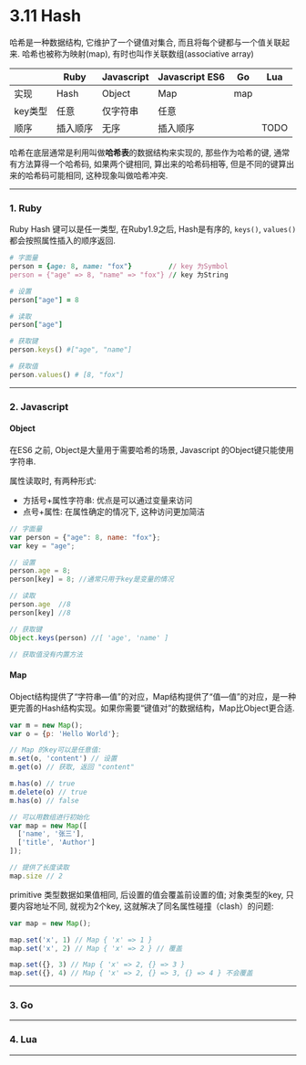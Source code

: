 # 3.11 Hash

哈希是一种数据结构, 它维护了一个键值对集合, 而且将每个键都与一个值关联起来. 哈希也被称为映射(map), 有时也叫作关联数组(associative array)

|         | Ruby     | Javascript | Javascript ES6 | Go  | Lua  |
|---------|----------|------------|----------------|-----|------|
| 实现    | Hash     | Object     | Map            | map |      |
| key类型 | 任意     | 仅字符串   | 任意           |     |      |
| 顺序    | 插入顺序 | 无序       | 插入顺序       |     | TODO |

哈希在底层通常是利用叫做**哈希表**的数据结构来实现的, 那些作为哈希的键, 通常有方法算得一个哈希码, 如果两个键相同, 算出来的哈希码相等, 但是不同的键算出来的哈希码可能相同, 这种现象叫做哈希冲突.

---

### 1. Ruby

Ruby Hash 键可以是任一类型, 在Ruby1.9之后, Hash是有序的, `keys()`, `values()` 都会按照属性插入的顺序返回.

```ruby
# 字面量
person = {age: 8, name: "fox"}         // key 为Symbol
person = {"age" => 8, "name" => "fox"} // key 为String

# 设置
person["age"] = 8

# 读取
person["age"]

# 获取键
person.keys() #["age", "name"]

# 获取值
person.values() # [8, "fox"]
```

---

### 2. Javascript

#### Object

在ES6 之前, Object是大量用于需要哈希的场景, Javascript 的Object键只能使用字符串.

属性读取时, 有两种形式:
* 方括号+属性字符串: 优点是可以通过变量来访问
* 点号+属性: 在属性确定的情况下, 这种访问更加简洁

```Javascript
// 字面量
var person = {"age": 8, name: "fox"};
var key = "age";

// 设置
person.age = 8;
person[key] = 8; //通常只用于key是变量的情况

// 读取
person.age  //8
person[key] //8

// 获取键
Object.keys(person) //[ 'age', 'name' ]

// 获取值没有内置方法
```

#### Map

Object结构提供了“字符串—值”的对应，Map结构提供了“值—值”的对应，是一种更完善的Hash结构实现。如果你需要“键值对”的数据结构，Map比Object更合适.

```javascript
var m = new Map();
var o = {p: 'Hello World'};

// Map 的key可以是任意值:
m.set(o, 'content') // 设置
m.get(o) // 获取, 返回 "content"

m.has(o) // true
m.delete(o) // true
m.has(o) // false

// 可以用数组进行初始化
var map = new Map([
  ['name', '张三'],
  ['title', 'Author']
]);

// 提供了长度读取
map.size // 2
```

primitive 类型数据如果值相同, 后设置的值会覆盖前设置的值; 对象类型的key, 只要内容地址不同, 就视为2个key, 这就解决了同名属性碰撞（clash）的问题:

```javascript
var map = new Map();

map.set('x', 1) // Map { 'x' => 1 }
map.set('x', 2) // Map { 'x' => 2 } // 覆盖

map.set({}, 3) // Map { 'x' => 2, {} => 3 }
map.set({}, 4) // Map { 'x' => 2, {} => 3, {} => 4 } 不会覆盖
```

---

### 3. Go

---


### 4. Lua

---


<!--
| 尾逗号    | 允许 | 不允许                            |        |    |     |
-->

